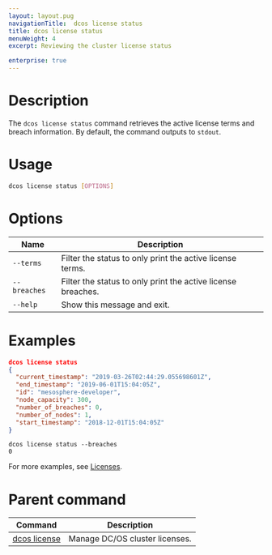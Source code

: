 ```yaml
---
layout: layout.pug
navigationTitle:  dcos license status
title: dcos license status
menuWeight: 4
excerpt: Reviewing the cluster license status

enterprise: true
---
```


# Description
The `dcos license status` command retrieves the active license terms and breach information. By default, the command outputs to `stdout`.

# Usage

```bash
dcos license status [OPTIONS]
```

# Options

| Name |  Description |
|---------|-------------|
| `--terms`   |   Filter the status to only print the active license terms. |
| `--breaches`   |   Filter the status to only print the active license breaches. |
| `--help`   |   Show this message and exit. |


# Examples

```json
dcos license status
{
  "current_timestamp": "2019-03-26T02:44:29.055698601Z",
  "end_timestamp": "2019-06-01T15:04:05Z",
  "id": "mesosphere-developer",
  "node_capacity": 300,
  "number_of_breaches": 0,
  "number_of_nodes": 1,
  "start_timestamp": "2018-12-01T15:04:05Z"
}

```
```
dcos license status --breaches
0
```
For more examples, see [Licenses](/1.12/administering-clusters/licenses/).


# Parent command

| Command | Description |
|---------|-------------|
| [dcos license](/1.12/cli/command-reference/dcos-license/) | Manage DC/OS cluster licenses. |
